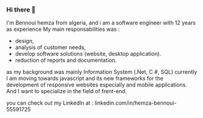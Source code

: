 ### Hi there 👋
I'm Bennoui hemza from algeria, and i am a software engineer with 12 years as experience My main responsabilities was :  
- design, 
- analysis of customer needs, 
- develop software solutions (website, desktop application).
- reduction of reports and documentation.


as my background was mainly Information System (.Net, C #, SQL) currently I am moving towards javascript and its new frameworks for the development of responsive websites especially and mobile applications.
And I want to specialize in the field of frent-end.

you can check out my LinkedIn at : linkedin.com/in/hemza-bennoui-55591725
